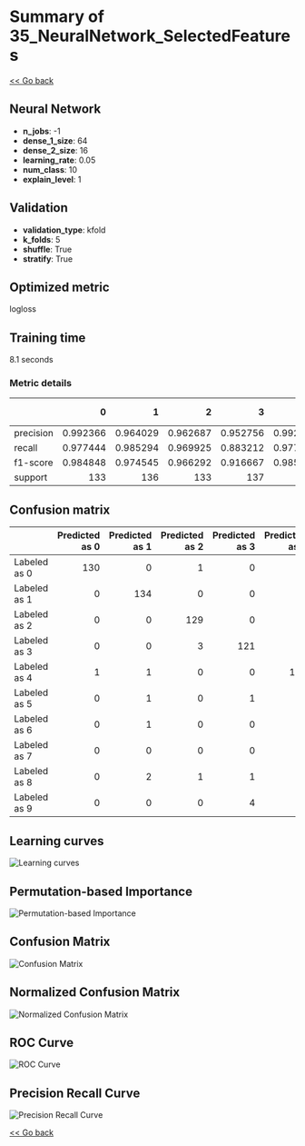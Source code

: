 # Summary of 35_NeuralNetwork_SelectedFeatures

[<< Go back](../README.md)


## Neural Network
- **n_jobs**: -1
- **dense_1_size**: 64
- **dense_2_size**: 16
- **learning_rate**: 0.05
- **num_class**: 10
- **explain_level**: 1

## Validation
 - **validation_type**: kfold
 - **k_folds**: 5
 - **shuffle**: True
 - **stratify**: True

## Optimized metric
logloss

## Training time

8.1 seconds

### Metric details
|           |          0 |          1 |          2 |          3 |          4 |          5 |          6 |          7 |          8 |          9 |   accuracy |   macro avg |   weighted avg |   logloss |
|:----------|-----------:|-----------:|-----------:|-----------:|-----------:|-----------:|-----------:|-----------:|-----------:|-----------:|-----------:|------------:|---------------:|----------:|
| precision |   0.992366 |   0.964029 |   0.962687 |   0.952756 |   0.992537 |   0.962687 |   0.970803 |   0.956835 |   0.891304 |   0.932836 |   0.957684 |    0.957884 |       0.95806  |  0.274012 |
| recall    |   0.977444 |   0.985294 |   0.969925 |   0.883212 |   0.977941 |   0.948529 |   0.977941 |   0.992537 |   0.938931 |   0.925926 |   0.957684 |    0.957768 |       0.957684 |  0.274012 |
| f1-score  |   0.984848 |   0.974545 |   0.966292 |   0.916667 |   0.985185 |   0.955556 |   0.974359 |   0.974359 |   0.914498 |   0.929368 |   0.957684 |    0.957568 |       0.957613 |  0.274012 |
| support   | 133        | 136        | 133        | 137        | 136        | 136        | 136        | 134        | 131        | 135        |   0.957684 | 1347        |    1347        |  0.274012 |


## Confusion matrix
|              |   Predicted as 0 |   Predicted as 1 |   Predicted as 2 |   Predicted as 3 |   Predicted as 4 |   Predicted as 5 |   Predicted as 6 |   Predicted as 7 |   Predicted as 8 |   Predicted as 9 |
|:-------------|-----------------:|-----------------:|-----------------:|-----------------:|-----------------:|-----------------:|-----------------:|-----------------:|-----------------:|-----------------:|
| Labeled as 0 |              130 |                0 |                1 |                0 |                1 |                0 |                0 |                0 |                1 |                0 |
| Labeled as 1 |                0 |              134 |                0 |                0 |                0 |                0 |                1 |                0 |                1 |                0 |
| Labeled as 2 |                0 |                0 |              129 |                0 |                0 |                0 |                0 |                0 |                4 |                0 |
| Labeled as 3 |                0 |                0 |                3 |              121 |                0 |                3 |                0 |                1 |                7 |                2 |
| Labeled as 4 |                1 |                1 |                0 |                0 |              133 |                0 |                1 |                0 |                0 |                0 |
| Labeled as 5 |                0 |                1 |                0 |                1 |                0 |              129 |                1 |                0 |                0 |                4 |
| Labeled as 6 |                0 |                1 |                0 |                0 |                0 |                1 |              133 |                1 |                0 |                0 |
| Labeled as 7 |                0 |                0 |                0 |                0 |                0 |                0 |                0 |              133 |                0 |                1 |
| Labeled as 8 |                0 |                2 |                1 |                1 |                0 |                1 |                1 |                0 |              123 |                2 |
| Labeled as 9 |                0 |                0 |                0 |                4 |                0 |                0 |                0 |                4 |                2 |              125 |

## Learning curves
![Learning curves](learning_curves.png)

## Permutation-based Importance
![Permutation-based Importance](permutation_importance.png)
## Confusion Matrix

![Confusion Matrix](confusion_matrix.png)


## Normalized Confusion Matrix

![Normalized Confusion Matrix](confusion_matrix_normalized.png)


## ROC Curve

![ROC Curve](roc_curve.png)


## Precision Recall Curve

![Precision Recall Curve](precision_recall_curve.png)



[<< Go back](../README.md)
